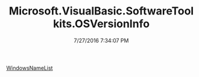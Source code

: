 ﻿---
title: Microsoft.VisualBasic.SoftwareToolkits.OSVersionInfo
date: 7/27/2016 7:34:07 PM
---

[WindowsNameList](T-Microsoft.VisualBasic.SoftwareToolkits.OSVersionInfo.WindowsNameList.html)

